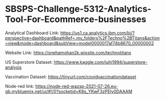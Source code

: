 # SBSPS-Challenge-5312-Analytics-Tool-For-Ecommerce-businesses
Analytical Dashboard Link: https://us1.ca.analytics.ibm.com/bi/?perspective=dashboard&pathRef=.my_folders%2FTechno%2BTitans&action=view&mode=dashboard&subView=model0000017af74b8670_00000002

Website Link: https://snehamohan2k.wixsite.com/technotitans

US Superstore Dataset: https://www.kaggle.com/juhi1994/superstore-analysis

Vaccination Dataset: https://tinyurl.com/covidvaccinationdataset

Node-red link: https://node-red-wazsp-2021-07-26.eu-gb.mybluemix.net/ui/#!/0?socketid=K6s_YKwF3zPEly0DAAAM



